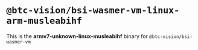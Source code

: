 # `@btc-vision/bsi-wasmer-vm-linux-arm-musleabihf`

This is the **armv7-unknown-linux-musleabihf** binary for `@btc-vision/bsi-wasmer-vm`
